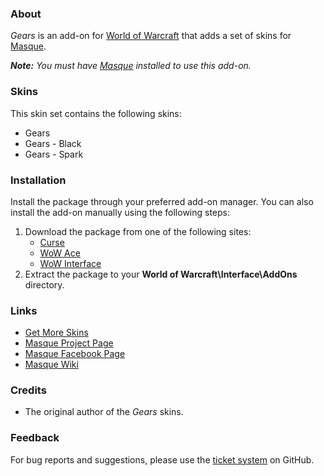### About ###

_Gears_ is an add-on for [World of Warcraft](https://worldofwarcraft.com "World of Warcraft Website") that adds a set of skins for [Masque][].

_**Note:** You must have [Masque][] installed to use this add-on._

### Skins ###

This skin set contains the following skins:

- Gears
- Gears - Black
- Gears - Spark

### Installation ###

Install the package through your preferred add-on manager. You can also install the add-on manually using the following steps:

1. Download the package from one of the following sites:
    - [Curse](https://mods.curse.com/addons/wow/masque-gears "Download from Curse")
    - [WoW Ace](https://www.wowace.com/projects/masque-gears "Download from WoW Ace")
    - [WoW Interface](http://www.wowinterface.com/downloads/info8918 "Download from WoW Interface")
2. Extract the package to your **World of Warcraft\Interface\AddOns** directory.

### Links ###

- [Get More Skins](https://github.com/stormfx/masque/wiki/skin-list "Masque Skin List")
- [Masque Project Page][Masque]
- [Masque Facebook Page](https://www.facebook.com/masqueui "Masque on Facebook")
- [Masque Wiki](https://github.com/stormfx/masque/wiki "Masque Wiki")

### Credits ###

- The original author of the _Gears_ skins.

### Feedback ###

For bug reports and suggestions, please use the [ticket system](https://github.com/stormfx/masque_gears/issues) on GitHub.

[Masque]: https://www.wowace.com/projects/masque (Masque Project Page)
